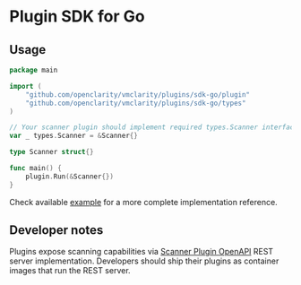 # Plugin SDK for Go

## Usage

```go
package main

import (
	"github.com/openclarity/vmclarity/plugins/sdk-go/plugin"
	"github.com/openclarity/vmclarity/plugins/sdk-go/types"
)

// Your scanner plugin should implement required types.Scanner interface
var _ types.Scanner = &Scanner{}

type Scanner struct{}

func main() {
	plugin.Run(&Scanner{})
}
```

Check available [example](example) for a more complete implementation reference. 

## Developer notes

Plugins expose scanning capabilities via [Scanner Plugin OpenAPI](../openapi.yaml) REST server implementation.
Developers should ship their plugins as container images that run the REST server.
